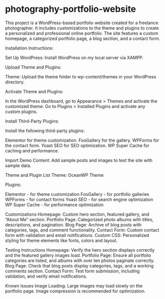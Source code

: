 # photography-portfolio-website

This project is a WordPress-based portfolio website created for a freelance photographer. It includes customizations to the theme and plugins to create a personalized and professional online portfolio. The site features a custom homepage, a categorized portfolio page, a blog section, and a contact form.


Installation Instructions:

Set Up WordPress: Install WordPress on my local server via XAMPP.

Upload Theme and Plugins:

Theme: Upload the theme folder to wp-content/themes in your WordPress directory.

Activate Theme and Plugins:

In the WordPress dashboard, go to Appearance > Themes and activate the customized theme.
Go to Plugins > Installed Plugins and activate any custom plugins.

Install Third-Party Plugins:

Install the following third-party plugins:

Elementor for theme customization.
FooGallery for the gallery.
WPForms for the contact form.
Yoast SEO for SEO optimization.
WP Super Cache for caching and performance.

Import Demo Content: Add sample posts and images to test the site with sample data.

Theme and Plugin List
Theme: OceanWP Theme

Plugins:

Elementor - for theme customization
FooGallery - for portfolio galleries
WPForms - for contact forms
Yoast SEO - for search engine optimization
WP Super Cache - for performance optimization


Customizations
Homepage: Custom hero section, featured gallery, and “About Me” section.
Portfolio Page: Categorized photo albums with titles, descriptions, and pagination.
Blog Page: Archive of blog posts with categories, tags, and comment functionality.
Contact Form: Custom contact form with validation and email notifications.
Custom CSS: Personalized styling for theme elements like fonts, colors and layout.

Testing Instructions
Homepage: Verify the hero section displays correctly and the featured gallery images load.
Portfolio Page: Ensure all portfolio categories are listed, and albums with over ten photos paginate correctly.
Blog Page: Check that blog posts display categories, tags, and a working comments section.
Contact Form: Test form submission, including validation, and verify email notifications.

Known Issues
Image Loading: Large images may load slowly on the portfolio page. Image compression is recommended for optimization.

